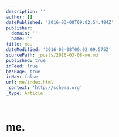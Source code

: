 ```yaml
---
description: ''
author: []
datePublished: '2016-03-08T09:02:54.494Z'
publisher:
  domain: ''
  name: ''
title: me.
dateModified: '2016-03-08T09:02:09.575Z'
sourcePath: _posts/2016-03-08-me.md
published: true
inFeed: true
hasPage: true
inNav: false
url: me/index.html
_context: 'http://schema.org'
_type: Article

---
```

# me.